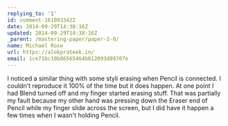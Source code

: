 ```yaml
---
replying_to: '1'
id: comment-1610933422
date: 2014-09-29T14:38:16Z
updated: 2014-09-29T14:38:16Z
_parent: /mastering-paper/paper-2-0/
name: Michael Rose
url: https://alokprateek.in/
email: 1ce71bc10b86565464b612093d89707e
---
```


I noticed a similar thing with some styli erasing when Pencil is connected. I
couldn't reproduce it 100% of the time but it does happen. At one point I had
Blend turned off and my finger started erasing stuff. That was partially my
fault because my other hand was pressing down the Eraser end of Pencil while my
finger slide across the screen, but I did have it happen a few times when I
wasn't holding Pencil.
